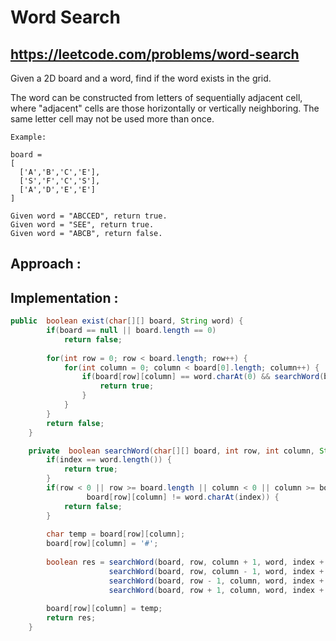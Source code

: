 # Word Search
## https://leetcode.com/problems/word-search

Given a 2D board and a word, find if the word exists in the grid.

The word can be constructed from letters of sequentially adjacent cell, where "adjacent" cells are those horizontally or vertically neighboring. The same letter cell may not be used more than once.

```
Example:

board =
[
  ['A','B','C','E'],
  ['S','F','C','S'],
  ['A','D','E','E']
]

Given word = "ABCCED", return true.
Given word = "SEE", return true.
Given word = "ABCB", return false.
```
## Approach :



## Implementation :

```java
public  boolean exist(char[][] board, String word) {
		if(board == null || board.length == 0)
			return false;
		
		for(int row = 0; row < board.length; row++) {
			for(int column = 0; column < board[0].length; column++) {
				if(board[row][column] == word.charAt(0) && searchWord(board, row, column, word, 0)) {
					return true;
				}
			}
		}
		return false;
	}

	private  boolean searchWord(char[][] board, int row, int column, String word, int index) {
		if(index == word.length()) {
			return true;
		}
		if(row < 0 || row >= board.length || column < 0 || column >= board[0].length || 
				 board[row][column] != word.charAt(index)) {
			return false;
		}
		
		char temp = board[row][column];
		board[row][column] = '#';
		
		boolean res = searchWord(board, row, column + 1, word, index + 1) ||
				      searchWord(board, row, column - 1, word, index + 1) ||
				      searchWord(board, row - 1, column, word, index + 1) ||
				      searchWord(board, row + 1, column, word, index + 1);
		
		board[row][column] = temp;
		return res;		      
	}

```
